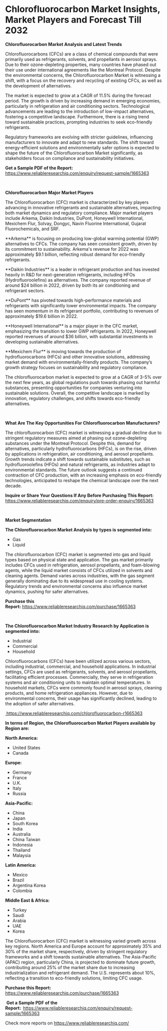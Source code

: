 <p><h1>Chlorofluorocarbon Market Insights, Market Players and Forecast Till 2032</h1></p><p><strong>Chlorofluorocarbon Market Analysis and Latest Trends</strong></p>
<p><p>Chlorofluorocarbons (CFCs) are a class of chemical compounds that were primarily used as refrigerants, solvents, and propellants in aerosol sprays. Due to their ozone-depleting properties, many countries have phased out their use under international agreements like the Montreal Protocol. Despite the environmental concerns, the Chlorofluorocarbon Market is witnessing a shift, with a focus on the recovery and recycling of existing CFCs, as well as the development of alternatives. </p><p>The market is expected to grow at a CAGR of 11.5% during the forecast period. The growth is driven by increasing demand in emerging economies, particularly in refrigeration and air conditioning sectors. Technological advancements are leading to the introduction of low-impact alternatives, fostering a competitive landscape. Furthermore, there is a rising trend toward sustainable practices, prompting industries to seek eco-friendly refrigerants. </p><p>Regulatory frameworks are evolving with stricter guidelines, influencing manufacturers to innovate and adapt to new standards. The shift toward energy-efficient solutions and environmentally safer options is expected to shape the future of the Chlorofluorocarbon Market significantly, as stakeholders focus on compliance and sustainability initiatives.</p></p>
<p><strong>Get a Sample PDF of the Report:&nbsp;</strong> <a href="https://www.reliableresearchiq.com/enquiry/request-sample/1665363?utm_campaign=3262&utm_medium=2&utm_source=Github&utm_content=ia&utm_term=31032025&utm_id=chlorofluorocarbon">https://www.reliableresearchiq.com/enquiry/request-sample/1665363</a></p>
<p>&nbsp;</p>
<p><strong>Chlorofluorocarbon Major Market Players</strong></p>
<p><p>The Chlorofluorocarbon (CFC) market is characterized by key players advancing in innovative refrigerants and sustainable alternatives, impacting both market dynamics and regulatory compliance. Major market players include Arkema, Daikin Industries, DuPont, Honeywell International, Mexichem Flur, Solvay, Dongyc, Navin Fluorine International, Gujarat Fluorochemicals, and SRF.</p><p>**Arkema** is focusing on producing low-global warming potential (GWP) alternatives to CFCs. The company has seen consistent growth, driven by its commitment to sustainability. Arkema's revenue for 2022 was approximately $9.1 billion, reflecting robust demand for eco-friendly refrigerants.</p><p>**Daikin Industries** is a leader in refrigerant production and has invested heavily in R&D for next-generation refrigerants, including HFOs (Hydrofluoroolefins) as alternatives. The company reported revenue of around $24 billion in 2022, driven by both its air conditioning and refrigerant sectors.</p><p>**DuPont** has pivoted towards high-performance materials and refrigerants with significantly lower environmental impacts. The company has seen momentum in its refrigerant portfolio, contributing to revenues of approximately $19.6 billion in 2022.</p><p>**Honeywell International** is a major player in the CFC market, emphasizing the transition to lower GWP refrigerants. In 2022, Honeywell reported revenues of around $36 billion, with substantial investments in developing sustainable alternatives.</p><p>**Mexichem Flur** is moving towards the production of hydrofluorocarbons (HFCs) and other innovative solutions, addressing market demand with environmentally-friendly products. The company’s growth strategy focuses on sustainability and regulatory compliance.</p><p>The chlorofluorocarbon market is expected to grow at a CAGR of 3-5% over the next few years, as global regulations push towards phasing out harmful substances, presenting opportunities for companies venturing into sustainable solutions. Overall, the competitive landscape is marked by innovation, regulatory challenges, and shifts towards eco-friendly alternatives.</p></p>
<p>&nbsp;</p>
<p><strong>What Are The Key Opportunities For Chlorofluorocarbon Manufacturers?</strong></p>
<p><p>The chlorofluorocarbon (CFC) market is witnessing a gradual decline due to stringent regulatory measures aimed at phasing out ozone-depleting substances under the Montreal Protocol. Despite this, demand for alternatives, particularly hydrofluorocarbons (HFCs), is on the rise, driven by applications in refrigeration, air conditioning, and aerosol propellants. Growth trends indicate a shift towards sustainable substitutes, such as hydrofluoroolefins (HFOs) and natural refrigerants, as industries adapt to environmental standards. The future outlook suggests a continued contraction of CFC production, with an increasing emphasis on eco-friendly technologies, anticipated to reshape the chemical landscape over the next decade.</p></p>
<p><strong>Inquire or Share Your Questions If Any Before Purchasing This Report:</strong> <a href="https://www.reliableresearchiq.com/enquiry/pre-order-enquiry/1665363?utm_campaign=3262&utm_medium=2&utm_source=Github&utm_content=ia&utm_term=31032025&utm_id=chlorofluorocarbon">https://www.reliableresearchiq.com/enquiry/pre-order-enquiry/1665363</a></p>
<p>&nbsp;</p>
<p><strong>Market Segmentation</strong></p>
<p><strong>The Chlorofluorocarbon Market Analysis by types is segmented into:</strong></p>
<p><ul><li>Gas</li><li>Liquid</li></ul></p>
<p><p>The chlorofluorocarbon (CFC) market is segmented into gas and liquid types based on physical state and application. The gas market primarily includes CFCs used in refrigeration, aerosol propellants, and foam-blowing agents, while the liquid market consists of CFCs utilized in solvents and cleaning agents. Demand varies across industries, with the gas segment generally dominating due to its widespread use in cooling systems. Regulatory trends and environmental concerns also influence market dynamics, pushing for safer alternatives.</p></p>
<p><strong>Purchase this Report:&nbsp;</strong><a href="https://www.reliableresearchiq.com/purchase/1665363?utm_campaign=3262&utm_medium=2&utm_source=Github&utm_content=ia&utm_term=31032025&utm_id=chlorofluorocarbon">https://www.reliableresearchiq.com/purchase/1665363</a></p>
<p>&nbsp;</p>
<p><strong>The Chlorofluorocarbon Market Industry Research by Application is segmented into:</strong></p>
<p><ul><li>Industrial</li><li>Commercial</li><li>Household</li></ul></p>
<p><p>Chlorofluorocarbons (CFCs) have been utilized across various sectors, including industrial, commercial, and household applications. In industrial settings, CFCs are used as refrigerants, solvents, and aerosol propellants, facilitating efficient processes. Commercially, they serve in refrigeration systems and air conditioning units to maintain optimal temperatures. In household markets, CFCs were commonly found in aerosol sprays, cleaning products, and home refrigeration appliances. However, due to environmental concerns, their usage has significantly declined, leading to the adoption of safer alternatives.</p></p>
<p><a href="https://www.reliableresearchiq.com/chlorofluorocarbon-r1665363?utm_campaign=3262&utm_medium=2&utm_source=Github&utm_content=ia&utm_term=31032025&utm_id=chlorofluorocarbon">&nbsp;https://www.reliableresearchiq.com/chlorofluorocarbon-r1665363</a></p>
<p><strong>In terms of Region, the Chlorofluorocarbon Market Players available by Region are:</strong></p>
<p>
    <p> <strong> North America: </strong>
        <ul>
            <li>United States</li>
            <li>Canada</li>
        </ul>
        </p> 
    <p> <strong> Europe: </strong>
        <ul>
            <li>Germany</li>
            <li>France</li>
            <li>U.K.</li>
            <li>Italy</li>
            <li>Russia</li>
        </ul>
        </p> 
    <p> <strong> Asia-Pacific: </strong>
        <ul>
            <li>China</li>
            <li>Japan</li>
            <li>South Korea</li>
            <li>India</li>
            <li>Australia</li>
            <li>China Taiwan</li>
            <li>Indonesia</li>
            <li>Thailand</li>
            <li>Malaysia</li>
        </ul>
        </p> 
    <p> <strong> Latin America: </strong>
        <ul>
            <li>Mexico</li>
            <li>Brazil</li>
            <li>Argentina Korea</li>
            <li>Colombia</li>
        </ul>
        </p> 
    <p> <strong> Middle East & Africa: </strong>
        <ul>
            <li>Turkey</li>
            <li>Saudi</li>
            <li>Arabia</li>
            <li>UAE</li>
            <li>Korea</li>
        </ul>
    </p>
    </p>
<p><p>The Chlorofluorocarbon (CFC) market is witnessing varied growth across key regions. North America and Europe account for approximately 35% and 30% of the market share, respectively, driven by stringent regulatory frameworks and a shift towards sustainable alternatives. The Asia-Pacific (APAC) region, particularly China, is projected to dominate future growth, contributing around 25% of the market share due to increasing industrialization and refrigerant demand. The U.S. represents about 10%, reflecting a transition to eco-friendly solutions, limiting CFC usage.</p></p>
<p><strong>Purchase this Report: </strong><a href="https://www.reliableresearchiq.com/purchase/1665363?utm_campaign=3262&utm_medium=2&utm_source=Github&utm_content=ia&utm_term=31032025&utm_id=chlorofluorocarbon">https://www.reliableresearchiq.com/purchase/1665363</a></p>
<p>&nbsp;<strong>Get a Sample PDF of the Report:&nbsp;&nbsp;</strong><a href="https://www.reliableresearchiq.com/enquiry/request-sample/1665363?utm_campaign=3262&utm_medium=2&utm_source=Github&utm_content=ia&utm_term=31032025&utm_id=chlorofluorocarbon">https://www.reliableresearchiq.com/enquiry/request-sample/1665363</a></p>
<p><strong></strong></p>
<p>Check more reports on <a href="https://www.reliableresearchiq.com/?utm_campaign=3262&utm_medium=2&utm_source=Github&utm_content=ia&utm_term=31032025&utm_id=chlorofluorocarbon">https://www.reliableresearchiq.com/</a></p>